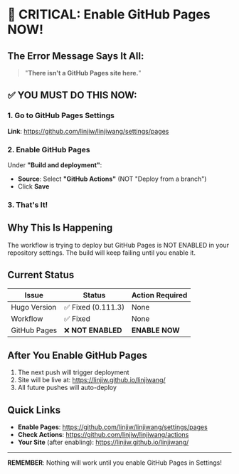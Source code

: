 # 🚨 CRITICAL: Enable GitHub Pages NOW!

## The Error Message Says It All:
> "**There isn't a GitHub Pages site here.**"

## ✅ YOU MUST DO THIS NOW:

### 1. Go to GitHub Pages Settings
**Link**: https://github.com/linjiw/linjiwang/settings/pages

### 2. Enable GitHub Pages
Under **"Build and deployment"**:
- **Source**: Select **"GitHub Actions"** (NOT "Deploy from a branch")
- Click **Save**

### 3. That's It!

## Why This Is Happening

The workflow is trying to deploy but GitHub Pages is NOT ENABLED in your repository settings. The build will keep failing until you enable it.

## Current Status

| Issue | Status | Action Required |
|-------|--------|-----------------|
| Hugo Version | ✅ Fixed (0.111.3) | None |
| Workflow | ✅ Fixed | None |
| GitHub Pages | ❌ **NOT ENABLED** | **ENABLE NOW** |

## After You Enable GitHub Pages

1. The next push will trigger deployment
2. Site will be live at: https://linjiw.github.io/linjiwang/
3. All future pushes will auto-deploy

## Quick Links

- **Enable Pages**: https://github.com/linjiw/linjiwang/settings/pages
- **Check Actions**: https://github.com/linjiw/linjiwang/actions
- **Your Site** (after enabling): https://linjiw.github.io/linjiwang/

---

**REMEMBER**: Nothing will work until you enable GitHub Pages in Settings!